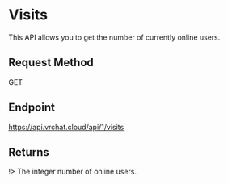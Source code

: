 # Visits

This API allows you to get the number of currently online users.

## Request Method
GET

## Endpoint
https://api.vrchat.cloud/api/1/visits

## Returns

!> The integer number of online users.
